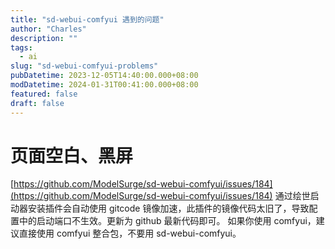 ```yaml
---
title: "sd-webui-comfyui 遇到的问题"
author: "Charles"
description: ""
tags:
  - ai
slug: "sd-webui-comfyui-problems"
pubDatetime: 2023-12-05T14:40:00.000+08:00
modDatetime: 2024-01-31T00:41:00.000+08:00
featured: false
draft: false
---
```


# 页面空白、黑屏

[https://github.com/ModelSurge/sd-webui-comfyui/issues/184](https://github.com/ModelSurge/sd-webui-comfyui/issues/184)
通过绘世启动器安装插件会自动使用 gitcode 镜像加速，此插件的镜像代码太旧了，导致配置中的启动端口不生效。更新为 github 最新代码即可。
如果你使用 comfyui，建议直接使用 comfyui 整合包，不要用 sd-webui-comfyui。
